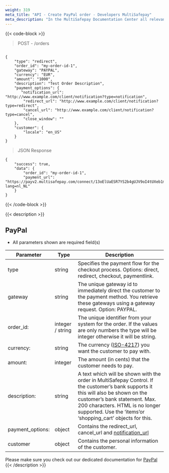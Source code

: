 ```yaml
---
weight: 319
meta_title: "API - Create PayPal order - Developers MultiSafepay"
meta_description: "In the MultiSafepay Documentation Center all relevant information regarding our Plugins and API. As well as Support pages for Payment Method, Tools and General Questions. You can also find the contact details of our Support Team and Integration Team."
---
```

{{< code-block >}}
> POST - /orders 

```shell

{
    "type": "redirect",
    "order_id": "my-order-id-1",
    "gateway": "PAYPAL",
    "currency": "EUR",
    "amount": "1000",
    "description": "Test Order Description",
    "payment_options": {
       "notification_url": "http://www.example.com/client/notification?type=notification",
        "redirect_url": "http://www.example.com/client/notification?type=redirect",
        "cancel_url": "http://www.example.com/client/notification?type=cancel", 
        "close_window": ""
    },
    "customer": {
        "locale": "en_US"
    }
}
```
> JSON Response

```shell
{
    "success": true,
    "data": {
        "order_id": "my-order-id-1",
        "payment_url": "https://payv2.multisafepay.com/connect/13oElUaESR7YS2b4gUJV9oI4tUXeb1mj1D8/?lang=nl_NL"
    }
}
```
{{< /code-block >}}

{{< description >}}
## PayPal
* All parameters shown are required field(s)

| Parameter                       | Type     | Description                                                                             |
|---------------------------------|----------|-----------------------------------------------------------------------------------------|
| type                            | string | Specifies the payment flow for the checkout process. Options: direct, redirect, checkout, paymentlink. |
| gateway                         | string | The unique gateway id to immediately direct the customer to the payment method. You retrieve these gateways using a gateway request. Option: PAYPAL. |
| order_id:                       | integer / string | The unique identifier from your system for the order. If the values are only numbers the type will be integer otherwise it will be string.                                   |
| currency:                       | string | The currency ([ISO-4217](https://www.iso.org/iso-4217-currency-codes.html)) you want the customer to pay with. |
| amount:                         | integer | The amount (in cents) that the customer needs to pay.                                   |
| description:                    | string | A text which will be shown with the order in MultiSafepay Control. If the customer’s bank supports it this will also be shown on the customer’s bank statement. Max. 200 characters. HTML is no longer supported. Use the ‘items’or ‘shopping_cart’ objects for this. |
| payment_options:                | object | Contains the redirect_url, cancel_url and [notification_url](/faq/api/how-does-the-notification-url-work/)                             |
| customer                        | object | Contains the personal information of the customer.                                         |


Please make sure you check out our dedicated documentation for [PayPal](/payment-methods/paypal/)
{{< /description >}}
